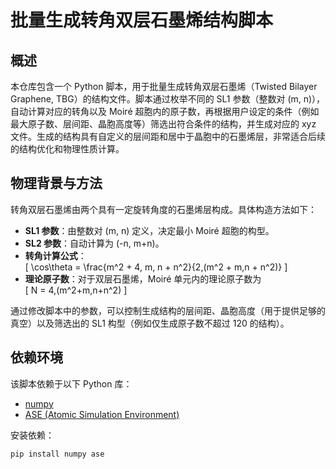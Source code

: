 # 批量生成转角双层石墨烯结构脚本

## 概述
本仓库包含一个 Python 脚本，用于批量生成转角双层石墨烯（Twisted Bilayer Graphene, TBG）的结构文件。脚本通过枚举不同的 SL1 参数（整数对 (m, n)），自动计算对应的转角以及 Moiré 超胞内的原子数，再根据用户设定的条件（例如最大原子数、层间距、晶胞高度等）筛选出符合条件的结构，并生成对应的 xyz 文件。生成的结构具有自定义的层间距和居中于晶胞中的石墨烯层，非常适合后续的结构优化和物理性质计算。

## 物理背景与方法
转角双层石墨烯由两个具有一定旋转角度的石墨烯层构成。具体构造方法如下：
- **SL1 参数**：由整数对 (m, n) 定义，决定最小 Moiré 超胞的构型。
- **SL2 参数**：自动计算为 (-n, m+n)。
- **转角计算公式**：  
  \[
  \cos\theta = \frac{m^2 + 4\, m\, n + n^2}{2\,(m^2 + m\,n + n^2)}
  \]
- **理论原子数**：对于双层石墨烯，Moiré 单元内的理论原子数为  
  \[
  N = 4\,(m^2+m\,n+n^2)
  \]
  
通过修改脚本中的参数，可以控制生成结构的层间距、晶胞高度（用于提供足够的真空）以及筛选出的 SL1 构型（例如仅生成原子数不超过 120 的结构）。

## 依赖环境
该脚本依赖于以下 Python 库：
- [numpy](https://numpy.org/)
- [ASE (Atomic Simulation Environment)](https://wiki.fysik.dtu.dk/ase/)

安装依赖：
```bash
pip install numpy ase
